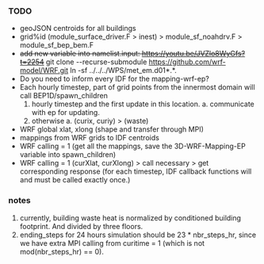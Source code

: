 ### TODO

- geoJSON centroids for all buildings
- grid%id (module_surface_driver.F > inest) > module_sf_noahdrv.F > module_sf_bep_bem.F
- ~~add new variable into namelist.input: https://youtu.be/JVZlo8WyGfs?t=2254~~
git clone --recurse-submodule https://github.com/wrf-model/WRF.git
ln -sf ../../../WPS/met_em.d01*.*.
- Do you need to inform every IDF for the mapping-wrf-ep?
- Each hourly timestep, part of grid points from the innermost domain will call BEP1D/spawn_children
    1. hourly timestep and the first update in this location.
        a. communicate with ep for updating.
    2. otherwise
        a. (curix, curiy) > (waste)
- WRF global xlat, xlong (shape and transfer through MPI)
- mappings from WRF grids to IDF centroids
- WRF calling = 1 (get all the mappings, save the 3D-WRF-Mapping-EP variable into spawn_children)
- WRF calling = 1 (curXlat, curXlong) > call necessary > get corresponding response 
(for each timestep, IDF callback functions will and must be called exactly once.)

### notes
1. currently, building waste heat is normalized by conditioned building footprint. And divided by three floors.
2. ending_steps for 24 hours simulation should be 23 * nbr_steps_hr, since we have extra MPI calling from curitime = 1 (which is not mod(nbr_steps_hr) == 0).